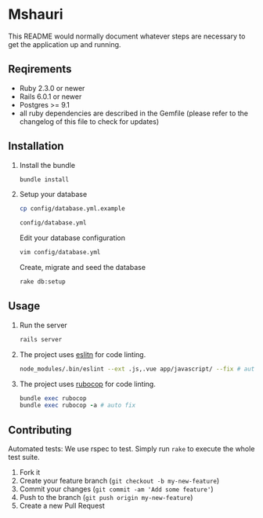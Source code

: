 # Mshauri
This README would normally document whatever steps are necessary to get the
application up and running.


## Reqirements

- Ruby 2.3.0 or newer
- Rails 6.0.1 or newer
- Postgres >= 9.1
- all ruby dependencies are described in the Gemfile (please refer to the changelog of this file to check for updates)

## Installation


1) Install the bundle

    ```bash
    bundle install
    ```
2) Setup your database
     ```bash
    cp config/database.yml.example
    ```
    ```bash
    config/database.yml
    ```
    Edit your database configuration
    ```bash
    vim config/database.yml 
     ```
   Create, migrate and seed the database
    ```bash
    rake db:setup 
    ```

## Usage

1) Run the server
    ```bash
    rails server
    ```
2) The project uses [eslitn](https://github.com/eslint/eslint) for code linting.

    ```bash
    node_modules/.bin/eslint --ext .js,.vue app/javascript/ --fix # auto fix
    ```

3) The project uses [rubocop](https://github.com/rubocop-hq/rubocop) for code linting.
    ```rb
    bundle exec rubocop
    bundle exec rubocop -a # auto fix
    ```


## Contributing

Automated tests: We use rspec to test. Simply run `rake` to execute the whole test suite.

1. Fork it
2. Create your feature branch (`git checkout -b my-new-feature`)
3. Commit your changes (`git commit -am 'Add some feature'`)
4. Push to the branch (`git push origin my-new-feature`)
5. Create a new Pull Request
